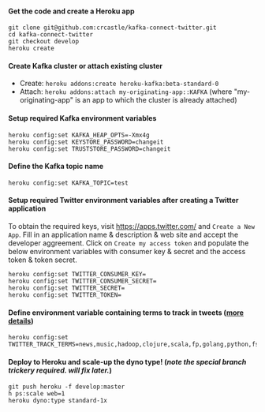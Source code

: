#### Get the code and create a Heroku app
```
git clone git@github.com:crcastle/kafka-connect-twitter.git
cd kafka-connect-twitter
git checkout develop
heroku create
```

#### Create Kafka cluster or attach existing cluster
- Create: `heroku addons:create heroku-kafka:beta-standard-0`
- Attach: `heroku addons:attach my-originating-app::KAFKA` (where "my-originating-app" is an app to which the cluster is already attached)

#### Setup required Kafka environment variables
```
heroku config:set KAFKA_HEAP_OPTS=-Xmx4g
heroku config:set KEYSTORE_PASSWORD=changeit
heroku config:set TRUSTSTORE_PASSWORD=changeit
```

#### Define the Kafka topic name
```
heroku config:set KAFKA_TOPIC=test
```

#### Setup required Twitter environment variables after creating a Twitter application
To obtain the required keys, visit https://apps.twitter.com/ and `Create a New App`. Fill in an application name & description & web site and accept the developer aggreement. Click on `Create my access token` and populate the below environment variables with consumer key & secret and the access token & token secret.
```
heroku config:set TWITTER_CONSUMER_KEY=
heroku config:set TWITTER_CONSUMER_SECRET=
heroku config:set TWITTER_SECRET=
heroku config:set TWITTER_TOKEN=
```

#### Define environment variable containing terms to track in tweets ([more details](https://dev.twitter.com/streaming/overview/request-parameters#track))
```
heroku config:set TWITTER_TRACK_TERMS=news,music,hadoop,clojure,scala,fp,golang,python,fsharp,cpp,java
```

#### Deploy to Heroku and scale-up the dyno type! (*note the special branch trickery required. will fix later.*)
```
git push heroku -f develop:master
h ps:scale web=1
heroku dyno:type standard-1x
```
